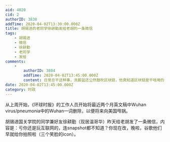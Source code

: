 ```yaml
---
aid: 4020
cid: 2
authorID: 3838
addTime: 2020-04-02T13:30:00.000Z
title: 胡锡进的老同学徐耕勤发给老胡的一条微信
tags:
    - 胡锡进
    - 微信
    - 徐耕勤
    - 老同学
    - 发给
comments:
    -
        authorID: 3804
        addTime: 2020-04-02T13:45:00.000Z
        content: 日常总干这种事，洗脚盆还公然鼓吹区块链，他真知道区块链是干啥用的么？
date: 2020-04-02T13:45:00.000Z
category: 时政
---
```


从上周开始，《环球时报》的工作人员开始将最近两个月英文稿中Wuhan virus/pneumonia中的Wuhan一词删除，以便将来向美国甩锅。

胡锡进国关学院的同学兼好友徐耕勤（现居温哥华）昨天给老胡发了一条微信，内容是：亏你还是玩互联网的，连snapshot都不知道？你现在改，晚啦，谷歌他们早就给你拍照啦（三个笑脸的icon）。
